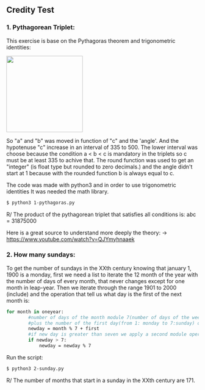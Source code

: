 ## Credity Test

### 1. Pythagorean Triplet:
This exercise is base on the Pythagoras theorem and trigonometric identities:
 <div class="row">
  <div class="column" markdown="1!>
    <img width="200" src="https://i.imgur.com/4hoInkK.png">
  </div>
  <div class="column" markdown="1">
    <img width="200" src="https://study.com/cimages/multimages/16/926405-ids4246826883428030385.png">
  </div>
</div> 

So "a" and "b" was moved in function of "c" and the 'angle'.
And the hypotenuse "c" increase in an interval of 335 to 500. The lower interval was choose because
the condition a < b < c is mandatory in the triplets so c must be at least 335 to achive that.
The round function was used to get an "integer" (is float type but rounded to zero decimals.)
and the angle didn't start at 1 because with the rounded function b is always equal to c.

The code was made with python3 and in order to use trigonometric identities It was needed the math library.

```sh
$ python3 1-pythagoras.py
```

R/ The product of the pythagorean triplet that satisfies all conditions is: 
    a*b*c = 31875000


Here is a great source to understand more deeply the theory: 
-> https://www.youtube.com/watch?v=QJYmyhnaaek


### 2. How many sundays:

To get the number of sundays in the XXth century knowing that january 1, 1900 is a monday, first we need a list to iterate the 12 month of the year with the number of days of every month, that never changes except for one month in leap-year. 
Then we iterate through the range 1901 to 2000 (include) and the operation that tell us what day is the first of the next month is:
```sh
for month in oneyear: 
        #number of days of the month module 7(number of days of the week)
        #plus the number of the first day(from 1: monday to 7:sunday) of the last month
        newday = month % 7 + first
        #if new day is greater than seven we apply a second module operation to get the number of the week
        if newday > 7:
            newday = newday % 7
````

Run the script:
```sh
$ python3 2-sunday.py
```

R/ The number of months that start in a sunday in the XXth century are 171.
